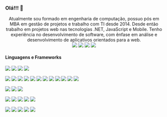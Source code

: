 ### Olá!!! 👋

<div align="center">
Atualmente sou formado em engenharia de computação, possuo pós em MBA em gestão de projetos e trabalho com TI desde 2014. Desde então trabalho em projetos web nas tecnologias .NET, JavaScript e Mobile. Tenho experiência no desenvolvimento de software, com ênfase em análise e desenvolvimento de aplicativos orientados para a web.
</div>

<div align="center">
  <a href="mailto:eduardolucasmaia@hotmail.com" target="_blank"><img src="https://img.shields.io/badge/Outlook-0078D4?style=for-the-badge&logo=outlook&logoColor=white"></a>
  <a href="mailto:eduardolucasmaia@gmail.com" target="_blank"><img src="https://img.shields.io/badge/Gmail-D14836?style=for-the-badge&logo=gmail&logoColor=white"></a>
  <a href="https://www.linkedin.com/in/eduardolucasmaia/" target="_blank"><img src="https://img.shields.io/badge/linkedin-%230077B5.svg?style=for-the-badge&logo=linkedin&logoColor=white"></a> 
  <a href="https://discord.gg/RKGPARJa" target="_blank"><img src="https://img.shields.io/badge/Discord-7289DA?style=for-the-badge&logo=discord&logoColor=white" target="_blank"></a>
</div>

#### Linguagens e Frameworks

![](https://img.shields.io/badge/Editor-Visual%20Studio-informational?style=flat&logo=visualstudio&logoColor=white&color=5C2D91)
![](https://img.shields.io/badge/Editor-VSCode-informational?style=flat&logo=visualstudiocode&logoColor=white&color=007ACC)
![](https://img.shields.io/badge/Editor-Arduino-informational?style=flat&logo=arduino&logoColor=white&color=00979D)
![](https://img.shields.io/badge/Editor-Sourcetree-informational?style=flat&logo=sourcetree&logoColor=white&color=0052CC)

![](https://img.shields.io/badge/Code-.NET-informational?style=flat&logo=dotnet&logoColor=white&color=512BD4)
![](https://img.shields.io/badge/Code-c%23-informational?style=flat&logo=c-sharp&logoColor=white&color=239120)
![](https://img.shields.io/badge/Code-Html-informational?style=flat&logo=html5&logoColor=white&color=E34F26)
![](https://img.shields.io/badge/Code-CSS-informational?style=flat&logo=css3&logoColor=white&color=1572B6)
![](https://img.shields.io/badge/Code-Javascript-informational?style=flat&logo=javascript&logoColor=white&color=F7DF1E)
![](https://img.shields.io/badge/Code-NodeJS-informational?style=flat&logo=nodedotjs&logoColor=white&color=339933)
![](https://img.shields.io/badge/Code-VueJS-informational?style=flat&logo=vuedotjs&logoColor=white&color=4FC08D)
![](https://img.shields.io/badge/Code-ReactJS-informational?style=flat&logo=react&logoColor=white&color=61DAFB)
![](https://img.shields.io/badge/Code-AngularJS-informational?style=flat&logo=angularjs&logoColor=white&color=E23237)
![](https://img.shields.io/badge/Code-Angular-informational?style=flat&logo=angular&logoColor=white&color=DD0031)
![](https://img.shields.io/badge/Code-TypeScript-informational?style=flat&logo=typescript&logoColor=white&color=3178C6) 
![](https://img.shields.io/badge/Code-Flutter-informational?style=flat&logo=flutter&logoColor=white&color=02569B) 

![](https://img.shields.io/badge/Code-SharePoint-Microsoft?style=flat&logo=MicrosoftSharePoint&logoColor=white&color=0078D4)
![](https://img.shields.io/badge/Code-Power%20Automate-Microsoft?style=flat&logo=PowerAutomate&logoColor=white&color=0066FF)
![](https://img.shields.io/badge/Code-Power%20Apps-informational?style=flat&logo=powerapps&logoColor=white&color=742774)

![](https://img.shields.io/badge/Tools-Docker-informational?style=flat&logo=docker&logoColor=white&color=2496ED)
![](https://img.shields.io/badge/Tools-Microsoft%20Azure-informational?style=flat&logo=MicrosoftAzure&logoColor=white&color=0078D4)
![](https://img.shields.io/badge/Tools-NuGet-informational?style=flat&logo=NuGet&logoColor=white&color=004880)
![](https://img.shields.io/badge/Tools-Jenkins-informational?style=flat&logo=jenkins&logoColor=white&color=D24939)
![](https://img.shields.io/badge/Tools-Apache%20Cordova-informational?style=flat&logo=apachecordova&logoColor=white&color=E8E8E8)

![](https://img.shields.io/badge/Database-SQL%20Server-informational?style=flat&logo=MicrosoftSQLServer&logoColor=white&color=CC2927)
![](https://img.shields.io/badge/Database-PL%2FSQL-informational?style=flat&logo=oracle&logoColor=white&color=F80000)
![](https://img.shields.io/badge/Database-MySQL-informational?style=flat&logo=mysql&logoColor=white&color=4479A1)
![](https://img.shields.io/badge/Database-MongoDB-informational?style=flat&logo=mongodb&logoColor=white&color=47A248)
![](https://img.shields.io/badge/Database-PostgreSQL-informational?style=flat&logo=postgresql&logoColor=white&color=4169E1)

<!--
https://simpleicons.org/
https://img.shields.io/

<a href="https://stackoverflow.com/users/" target="_blank"><img src="https://img.shields.io/badge/-Stackoverflow-FE7A16?style=for-the-badge&logo=stack-overflow&logoColor=white"></a> 

![](https://img.shields.io/badge/Code-Python-informational?style=flat&logo=python&logoColor=white&color=1f6feb)
![](https://img.shields.io/badge/Code-Java-informational?style=flat&logo=java&logoColor=white&color=1f6feb)
![](https://img.shields.io/badge/Code-NextJS-informational?style=flat&logo=nextdotjs&logoColor=white&color=1f6feb)
![](https://img.shields.io/badge/Cms-Ghost-informational?style=flat&logo=ghost&logoColor=white&color=1f6feb)
![](https://img.shields.io/badge/Cms-Wordpress-informational?style=flat&logo=wordpress&logoColor=white&color=1f6feb)
![](https://img.shields.io/badge/Design-Photoshop-informational?style=flat&logo=adobephotoshop&logoColor=white&color=1f6feb)
![](https://img.shields.io/badge/Design-Figma-informational?style=flat&logo=figma&logoColor=white&color=1f6feb)
![](https://img.shields.io/badge/Design-Canva-informational?style=flat&logo=canva&logoColor=white&color=1f6feb)   
-->
